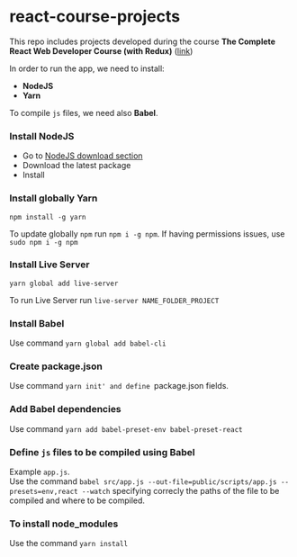 # react-course-projects

This repo includes projects developed during the course **The Complete React Web Developer Course (with Redux)** ([link](https://www.udemy.com/react-2nd-edition/learn/v4/overview))

In order to run the app, we need to install:
* **NodeJS**
* **Yarn**

To compile `js` files, we need also **Babel**.

### Install NodeJS
* Go to [NodeJS download section](https://nodejs.org/en/download/)
* Download the latest package
* Install

### Install globally Yarn
`npm install -g yarn`

To update globally `npm` run `npm i -g npm`. If having permissions issues, use `sudo npm i -g npm`

### Install Live Server
`yarn global add live-server`

To run Live Server run `live-server NAME_FOLDER_PROJECT`

### Install Babel
Use command `yarn global add babel-cli`

### Create package.json
Use command `yarn init' and define `package.json fields.

### Add Babel dependencies
Use command `yarn add babel-preset-env babel-preset-react`

### Define `js` files to be compiled using Babel
Example `app.js`.   
Use the command `babel src/app.js --out-file=public/scripts/app.js --presets=env,react --watch` specifying correcly the paths of the file to be compiled and where to be compiled.

### To install node_modules
Use the command `yarn install`


